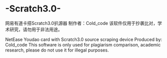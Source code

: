 # -Scratch3.0-
网易有道卡搭Scratch3.0扒源器
制作者：Cold_code
该软件仅用于抄袭比对，学术研究，请勿用于非法用途。

NetEase Youdao card with Scratch3.0 source scraping device
Produced by: Cold_code
This software is only used for plagiarism comparison, academic research, please do not use it for illegal purposes.
